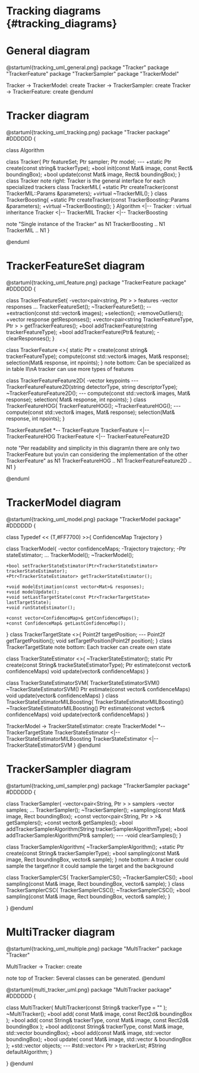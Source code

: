 Tracking diagrams {#tracking_diagrams}
=================

General diagram
===============

@startuml{tracking_uml_general.png}
  package "Tracker"
  package "TrackerFeature"
  package "TrackerSampler"
  package "TrackerModel"

  Tracker -> TrackerModel: create
  Tracker -> TrackerSampler: create
  Tracker -> TrackerFeature: create
@enduml

Tracker diagram
===============

@startuml{tracking_uml_tracking.png}
  package "Tracker package" #DDDDDD {


  class Algorithm

  class Tracker{
    Ptr<TrackerFeatureSet> featureSet;
    Ptr<TrackerSampler> sampler;
    Ptr<TrackerModel> model;
    ---
    +static Ptr<Tracker> create(const string& trackerType);
    +bool init(const Mat& image, const Rect& boundingBox);
    +bool update(const Mat& image, Rect& boundingBox);
  }
  class Tracker
  note right: Tracker is the general interface for each specialized trackers
  class TrackerMIL{
    +static Ptr<TrackerMIL> createTracker(const TrackerMIL::Params &parameters);
      +virtual ~TrackerMIL();
  }
  class TrackerBoosting{
    +static Ptr<TrackerBoosting> createTracker(const TrackerBoosting::Params &parameters);
      +virtual ~TrackerBoosting();
  }
  Algorithm <|-- Tracker : virtual inheritance
  Tracker <|-- TrackerMIL
  Tracker <|-- TrackerBoosting

  note "Single instance of the Tracker" as N1
  TrackerBoosting .. N1
  TrackerMIL .. N1
  }

@enduml

TrackerFeatureSet diagram
=========================

@startuml{tracking_uml_feature.png}
  package "TrackerFeature package" #DDDDDD {

  class TrackerFeatureSet{
    -vector<pair<string, Ptr<TrackerFeature> > > features
    -vector<Mat> responses
    ...
    TrackerFeatureSet();
    ~TrackerFeatureSet();
    --
    +extraction(const std::vector<Mat>& images);
    +selection();
    +removeOutliers();
    +vector<Mat> response getResponses();
    +vector<pair<string TrackerFeatureType, Ptr<TrackerFeature> > > getTrackerFeatures();
    +bool addTrackerFeature(string trackerFeatureType);
    +bool addTrackerFeature(Ptr<TrackerFeature>& feature);
    -clearResponses();
  }

  class TrackerFeature <<virtual>>{
    static Ptr<TrackerFeature> = create(const string& trackerFeatureType);
    compute(const std::vector<Mat>& images, Mat& response);
    selection(Mat& response, int npoints);
  }
  note bottom: Can be specialized as in table II\nA tracker can use more types of features

  class TrackerFeatureFeature2D{
    -vector<Keypoints> keypoints
    ---
    TrackerFeatureFeature2D(string detectorType, string descriptorType);
    ~TrackerFeatureFeature2D();
    ---
    compute(const std::vector<Mat>& images, Mat& response);
    selection( Mat& response, int npoints);
  }
  class TrackerFeatureHOG{
    TrackerFeatureHOG();
    ~TrackerFeatureHOG();
    ---
    compute(const std::vector<Mat>& images, Mat& response);
    selection(Mat& response, int npoints);
  }

  TrackerFeatureSet *-- TrackerFeature
  TrackerFeature <|-- TrackerFeatureHOG
  TrackerFeature <|-- TrackerFeatureFeature2D


  note "Per readability and simplicity in this diagram\n there are only two TrackerFeature but you\n can considering the implementation of the other TrackerFeature" as N1
  TrackerFeatureHOG .. N1
  TrackerFeatureFeature2D .. N1
  }

@enduml


TrackerModel diagram
====================

@startuml{tracking_uml_model.png}
  package "TrackerModel package" #DDDDDD {

  class Typedef << (T,#FF7700) >>{
    ConfidenceMap
    Trajectory
  }

  class TrackerModel{
    -vector<ConfidenceMap> confidenceMaps;
    -Trajectory trajectory;
    -Ptr<TrackerStateEstimator> stateEstimator;
    ...
    TrackerModel();
    ~TrackerModel();

    +bool setTrackerStateEstimator(Ptr<TrackerStateEstimator> trackerStateEstimator);
    +Ptr<TrackerStateEstimator> getTrackerStateEstimator();

    +void modelEstimation(const vector<Mat>& responses);
    +void modelUpdate();
    +void setLastTargetState(const Ptr<TrackerTargetState> lastTargetState);
    +void runStateEstimator();

    +const vector<ConfidenceMap>& getConfidenceMaps();
    +const ConfidenceMap& getLastConfidenceMap();
  }
  class TrackerTargetState <<virtual>>{
    Point2f targetPosition;
    ---
    Point2f getTargetPosition();
    void setTargetPosition(Point2f position);
  }
  class TrackerTargetState
  note bottom: Each tracker can create own state

  class TrackerStateEstimator <<virtual>>{
    ~TrackerStateEstimator();
    static Ptr<TrackerStateEstimator> create(const String& trackeStateEstimatorType);
    Ptr<TrackerTargetState> estimate(const vector<ConfidenceMap>& confidenceMaps)
    void update(vector<ConfidenceMap>& confidenceMaps)
  }

  class TrackerStateEstimatorSVM{
    TrackerStateEstimatorSVM()
    ~TrackerStateEstimatorSVM()
    Ptr<TrackerTargetState> estimate(const vector<ConfidenceMap>& confidenceMaps)
    void update(vector<ConfidenceMap>& confidenceMaps)
  }
  class TrackerStateEstimatorMILBoosting{
    TrackerStateEstimatorMILBoosting()
    ~TrackerStateEstimatorMILBoosting()
    Ptr<TrackerTargetState> estimate(const vector<ConfidenceMap>& confidenceMaps)
    void update(vector<ConfidenceMap>& confidenceMaps)
  }

  TrackerModel -> TrackerStateEstimator: create
  TrackerModel *-- TrackerTargetState
  TrackerStateEstimator <|-- TrackerStateEstimatorMILBoosting
  TrackerStateEstimator <|-- TrackerStateEstimatorSVM
  }
@enduml

TrackerSampler diagram
======================

@startuml{tracking_uml_sampler.png}
  package "TrackerSampler package" #DDDDDD {

  class TrackerSampler{
    -vector<pair<String, Ptr<TrackerSamplerAlgorithm> > > samplers
    -vector<Mat> samples;
    ...
    TrackerSampler();
    ~TrackerSampler();
    +sampling(const Mat& image, Rect boundingBox);
    +const vector<pair<String, Ptr<TrackerSamplerAlgorithm> > >& getSamplers();
    +const vector<Mat>& getSamples();
    +bool addTrackerSamplerAlgorithm(String trackerSamplerAlgorithmType);
    +bool addTrackerSamplerAlgorithm(Ptr<TrackerSamplerAlgorithm>& sampler);
    ---
    -void clearSamples();
  }

  class TrackerSamplerAlgorithm{
    ~TrackerSamplerAlgorithm();
    +static Ptr<TrackerSamplerAlgorithm> create(const String& trackerSamplerType);
    +bool sampling(const Mat& image, Rect boundingBox, vector<Mat>& sample);
  }
  note bottom: A tracker could sample the target\nor it could sample the target and the background


  class TrackerSamplerCS{
    TrackerSamplerCS();
    ~TrackerSamplerCS();
    +bool sampling(const Mat& image, Rect boundingBox, vector<Mat>& sample);
  }
  class TrackerSamplerCSC{
    TrackerSamplerCSC();
    ~TrackerSamplerCSC();
    +bool sampling(const Mat& image, Rect boundingBox, vector<Mat>& sample);
  }


  }
@enduml

MultiTracker diagram
======================

@startuml{tracking_uml_multiple.png}
  package "MultiTracker"
  package "Tracker"

  MultiTracker -> Tracker: create

  note top of Tracker: Several classes can be generated.
@enduml

@startuml{multi_tracker_uml.png}
  package "MultiTracker package" #DDDDDD {

  class MultiTracker{
    MultiTracker(const String& trackerType = "" );
    ~MultiTracker();
    +bool add( const Mat& image, const Rect2d& boundingBox );
    +bool add( const String& trackerType, const Mat& image, const Rect2d& boundingBox );
    +bool add(const String& trackerType, const Mat& image, std::vector<Rect2d> boundingBox);
    +bool add(const Mat& image, std::vector<Rect2d> boundingBox);
    +bool update( const Mat& image, std::vector<Rect2d> & boundingBox );
    +std::vector<Rect2d> objects;
    ---
    #std::vector< Ptr<Tracker> > trackerList;
    #String defaultAlgorithm;
  }


  }
@enduml
